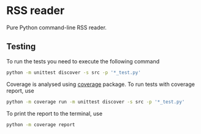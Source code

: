 # RSS reader

Pure Python command-line RSS reader.

## Testing

To run the tests you need to execute the following command

```bash
python -m unittest discover -s src -p '*_test.py'
```

Coverage is analysed using [coverage](https://pypi.org/project/coverage/) package. To run tests with coverage report, use

```bash
python -m coverage run -m unittest discover -s src -p '*_test.py'
```

To print the report to the terminal, use

```bash
python -m coverage report
```

